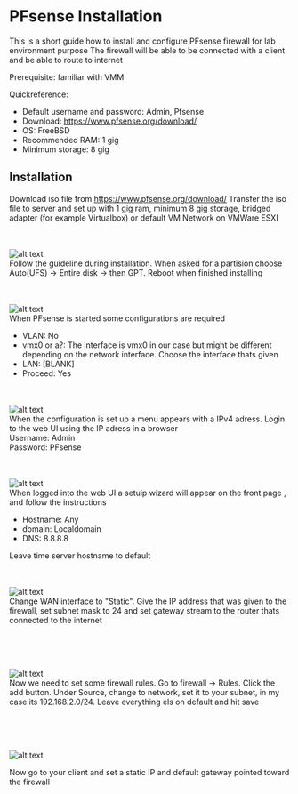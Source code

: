 # PFsense Installation

This is a short guide how to install and configure PFsense firewall for lab environment purpose
The firewall will be able to be connected with a client and be able to route to internet

Prerequisite: familiar with VMM

Quickreference:
  - Default username and password: Admin, Pfsense
  - Download: https://www.pfsense.org/download/
  - OS: FreeBSD
  - Recommended RAM: 1 gig
  - Minimum storage: 8 gig

<h2>Installation</h2>

Download iso file from https://www.pfsense.org/download/
Transfer the iso file to server and set up with 1 gig ram, minimum 8 gig storage, bridged adapter (for example Virtualbox) or default VM Network on VMWare ESXI
<br><br><br>

![alt text](https://github.com/tg222eu/PFsenseInstallation/blob/main/UFS.JPG)<br>
Follow the guideline during installation. When asked for a partision choose Auto(UFS) -> Entire disk -> then GPT. Reboot when finished installing
<br><br><br>

![alt text](https://github.com/tg222eu/PFsenseInstallation/blob/main/vlan.JPG)<br>
When PFsense is started some configurations are required
  - VLAN: No
  - vmx0 or a?: The interface is vmx0 in our case but might be different depending on the network interface. Choose the interface thats given
  - LAN: [BLANK]
  - Proceed: Yes
  <br><br><br>

![alt text](https://github.com/tg222eu/PFsenseInstallation/blob/main/menui.JPG)<br>
When the configuration is set up a menu appears with a IPv4 adress. Login to the web UI using the IP adress in a browser <br>
Username: Admin<br>
Password: PFsense
<br><br><br>

![alt text](https://github.com/tg222eu/PFsenseInstallation/blob/main/firstwebgui.JPG)<br>
When logged into the web UI a setuip wizard will appear on the front page , and follow the instructions
  - Hostname: Any
  - domain: Localdomain
  - DNS: 8.8.8.8

Leave time server hostname to default
<br><br><br>

![alt text](https://github.com/tg222eu/PFsenseInstallation/blob/main/secondwebgui.JPG)<br>
Change WAN interface to "Static". Give the IP address that was given to the firewall, set subnet mask to 24 and set gateway stream to the router thats connected to the internet

<br><br><br>

![alt text](https://github.com/tg222eu/PFsenseInstallation/blob/main/rules.JPG)<br>
Now we need to set some firewall rules. Go to firewall -> Rules. Click the add button. Under Source, change to network, set it to your subnet, in my case its 192.168.2.0/24. Leave everything els on default and hit save

<br><br><br>

![alt text](https://github.com/tg222eu/PFsenseInstallation/blob/main/client.JPG)<br>

Now go to your client and set a static IP and default gateway pointed toward the firewall
